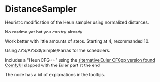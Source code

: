 # DistanceSampler
Heuristic modification of the Heun sampler using normalized distances.

No readme yet but you can try already.

Work better with little amounts of steps. Starting at 4, recommanded 10.

Using AYS/AYS30/Simple/Karras for the schedulers.

Includes a "Heun CFG++" using the [alternative Euler CFGpp version found ComfyUI](https://github.com/comfyanonymous/ComfyUI/blob/7df42b9a2364bae6822fbd9e9fa10cea2e319ba3/comfy_extras/nodes_advanced_samplers.py) slapped with the Euler part at the end.

The node has a bit of explainations in the tooltips.
